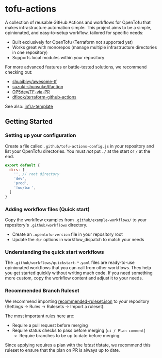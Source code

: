 # tofu-actions

A collection of reusable GitHub Actions and workflows for OpenTofu that makes infrastructure automation simple.
This project aims to be a simple, opinionated, and easy-to-setup workflow, tailored for specific needs:

- Built exclusively for OpenTofu (Terraform not supported yet)
- Works great with monorepos (manage multiple infrastructure directories in one repository)
- Supports local modules within your repository

For more advanced features or battle-tested solutions, we recommend checking out:
- [shuaibiyy/awesome-tf](https://github.com/shuaibiyy/awesome-tf)
- [suzuki-shunsuke/tfaction](https://github.com/suzuki-shunsuke/tfaction)
- [OP5dev/TF-via-PR](https://github.com/OP5dev/TF-via-PR)
- [dflook/terraform-github-actions](https://github.com/dflook/terraform-github-actions)

See also: [infra-template](https://github.com/gmo-media/infra-template)

## Getting Started

### Setting up your configuration

Create a file called `.github/tofu-actions-config.js` in your repository and list your OpenTofu directories.
You must *not* put `./` at the start or `/` at the end.

```js
export default {
  dirs: [
    '', // root directory
    'dev',
    'prod',
    'foo/bar',
  ]
}
```

### Adding workflow files (Quick start)

Copy the workflow examples from `.github/example-workflows/` to your repository's `.github/workflows` directory.

- Create an `.opentofu-version` file in your repository root
- Update the `dir` options in workflow_dispatch to match your needs

### Understanding the quick start workflows

The `.github/workflows/quickstart-*.yaml` files are ready-to-use opinionated workflows that you can call from other workflows.
They help you get started quickly without writing much code.
If you need something more custom, copy the workflow content and adjust it to your needs.

### Recommended Branch Ruleset

We recommend importing [recommended-ruleset.json](.github/recommended-ruleset.json) to your repository (Settings -> Rules -> Rulesets -> Import a ruleset).

The most important rules here are:
- Require a pull request before merging
- Require status checks to pass before merging (`ci / Plan comment`)
    - Require branches to be up to date before merging

Since applying requires a plan with the *latest* tfstate,
we recommend this ruleset to ensure that the plan on PR is always up to date.
